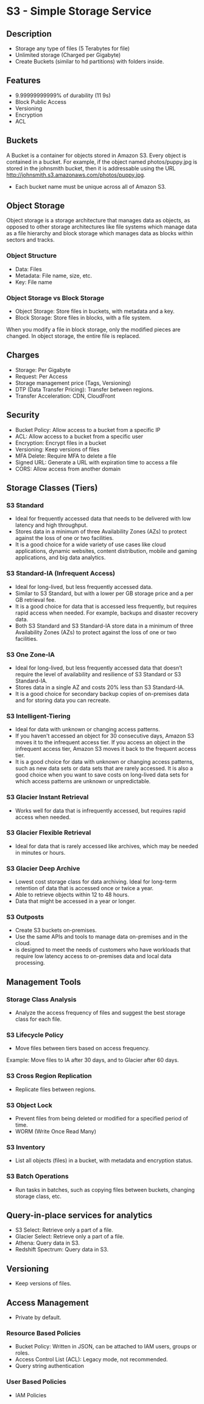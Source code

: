 # S3 - Simple Storage Service

## Description

- Storage any type of files (5 Terabytes for file)
- Unlimited storage (Charged per Gigabyte)
- Create Buckets (similar to hd partitions) with folders inside.

## Features

- 9.99999999999% of durability (11 9s)
- Block Public Access
- Versioning
- Encryption
- ACL

## Buckets

A Bucket is a container for objects stored in Amazon S3. Every object is contained in a bucket. For example, if the object named photos/puppy.jpg is stored in the johnsmith bucket, then it is addressable using the URL http://johnsmith.s3.amazonaws.com/photos/puppy.jpg.

- Each bucket name must be unique across all of Amazon S3.

## Object Storage

Object storage is a storage architecture that manages data as objects, as opposed to other storage architectures like file systems which manage data as a file hierarchy and block storage which manages data as blocks within sectors and tracks.

### Object Structure

- Data: Files
- Metadata: File name, size, etc.
- Key: File name

### Object Storage vs Block Storage

- Object Storage: Store files in buckets, with metadata and a key.
- Block Storage: Store files in blocks, with a file system.

When you modify a file in block storage, only the modified pieces are changed. In object storage, the entire file is replaced.

## Charges

- Storage: Per Gigabyte
- Request: Per Access
- Storage management price (Tags, Versioning)
- DTP (Data Transfer Pricing): Transfer between regions.
- Transfer Acceleration: CDN, CloudFront

## Security

- Bucket Policy: Allow access to a bucket from a specific IP
- ACL: Allow access to a bucket from a specific user
- Encryption: Encrypt files in a bucket
- Versioning: Keep versions of files
- MFA Delete: Require MFA to delete a file
- Signed URL: Generate a URL with expiration time to access a file
- CORS: Allow access from another domain

## Storage Classes (Tiers)

### S3 Standard

- Ideal for frequently accessed data that needs to be delivered with low latency and high throughput.
- Stores data in a minimum of three Availability Zones (AZs) to protect against the loss of one or two facilities.
- It is a good choice for a wide variety of use cases like cloud applications, dynamic websites, content distribution, mobile and gaming applications, and big data analytics.

### S3 Standard-IA (Infrequent Access)

- Ideal for long-lived, but less frequently accessed data.
- Similar to S3 Standard, but with a lower per GB storage price and a per GB retrieval fee.
- It is a good choice for data that is accessed less frequently, but requires rapid access when needed. For example, backups and disaster recovery data.
- Both S3 Standard and S3 Standard-IA store data in a minimum of three Availability Zones (AZs) to protect against the loss of one or two facilities.

### S3 One Zone-IA

- Ideal for long-lived, but less frequently accessed data that doesn’t require the level of availability and resilience of S3 Standard or S3 Standard-IA.
- Stores data in a single AZ and costs 20% less than S3 Standard-IA.
- It is a good choice for secondary backup copies of on-premises data and for storing data you can recreate.

### S3 Intelligent-Tiering

- Ideal for data with unknown or changing access patterns.
- If you haven't accessed an object for 30 consecutive days, Amazon S3 moves it to the infrequent access tier. If you access an object in the infrequent access tier, Amazon S3 moves it back to the frequent access tier.
- It is a good choice for data with unknown or changing access patterns, such as new data sets or data sets that are rarely accessed. It is also a good choice when you want to save costs on long-lived data sets for which access patterns are unknown or unpredictable.

### S3 Glacier Instant Retrieval

- Works well for data that is infrequently accessed, but requires rapid access when needed.

### S3 Glacier Flexible Retrieval

- Ideal for data that is rarely accessed like archives, which may be needed in minutes or hours.

### S3 Glacier Deep Archive

- Lowest cost storage class for data archiving. Ideal for long-term retention of data that is accessed once or twice a year.
- Able to retrieve objects within 12 to 48 hours.
- Data that might be accessed in a year or longer.

### S3 Outposts

- Create S3 buckets on-premises.
- Use the same APIs and tools to manage data on-premises and in the cloud.
- is designed to meet the needs of customers who have workloads that require low latency access to on-premises data and local data processing.

## Management Tools

### Storage Class Analysis

- Analyze the access frequency of files and suggest the best storage class for each file.

### S3 Lifecycle Policy

- Move files between tiers based on access frequency.

Example: Move files to IA after 30 days, and to Glacier after 60 days.

### S3 Cross Region Replication

- Replicate files between regions.

### S3 Object Lock

- Prevent files from being deleted or modified for a specified period of time.
- WORM (Write Once Read Many)

### S3 Inventory

- List all objects (files) in a bucket, with metadata and encryption status.

### S3 Batch Operations

- Run tasks in batches, such as copying files between buckets, changing storage class, etc.

## Query-in-place services for analytics

- S3 Select: Retrieve only a part of a file.
- Glacier Select: Retrieve only a part of a file.
- Athena: Query data in S3.
- Redshift Spectrum: Query data in S3.

## Versioning

- Keep versions of files.

## Access Management

- Private by default.

### Resource Based Policies

- Bucket Policy: Written in JSON, can be attached to IAM users, groups or roles.
- Access Control List (ACL): Legacy mode, not recommended.
- Query string authentication

### User Based Policies

- IAM Policies

